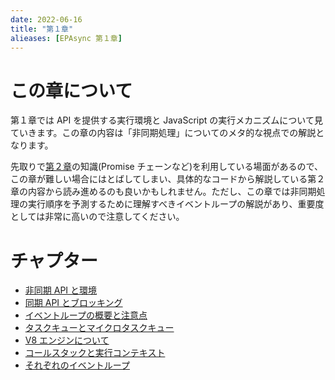 ```yaml
---
date: 2022-06-16
title: "第１章"
alieases: [EPAsync 第１章]
---
```


# この章について

第１章では API を提供する実行環境と JavaScript の実行メカニズムについて見ていきます。この章の内容は「非同期処理」についてのメタ的な視点での解説となります。

先取りで[第２章](sec-02-epasync)の知識(Promise チェーンなど)を利用している場面があるので、この章が難しい場合にはとばしてしまい、具体的なコードから解説している第２章の内容から読み進めるのも良いかもしれません。ただし、この章では非同期処理の実行順序を予測するために理解すべきイベントループの解説があり、重要度としては非常に高いので注意してください。

# チャプター

- [非同期 API と環境](f-epasync-asyncronous-apis)
- [同期 API とブロッキング](f-epasync-synchronus-apis)
- [イベントループの概要と注意点](2-epasync-event-loop)
- [タスクキューとマイクロタスクキュー](d-epasync-task-microtask-queues)
- [V8 エンジンについて](e-epasync-v8-engine)
- [コールスタックと実行コンテキスト](b-epasync-callstack-execution-context)
- [それぞれのイベントループ](c-epasync-what-event-loop)

